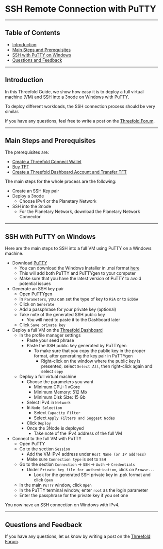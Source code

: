<h1> SSH Remote Connection with PuTTY </h1>

***

<h2> Table of Contents </h2>

- [Introduction](#introduction)
- [Main Steps and Prerequisites](#main-steps-and-prerequisites)
- [SSH with PuTTY on Windows](#ssh-with-putty-on-windows)
- [Questions and Feedback](#questions-and-feedback)

***

## Introduction

In this Threefold Guide, we show how easy it is to deploy a full virtual machine (VM) and SSH into a 3node on Windows with [PuTTY](https://www.putty.org/).

To deploy different workloads, the SSH connection process should be very similar.

If you have any questions, feel free to write a post on the [Threefold Forum](http://forum.threefold.io/).

***

## Main Steps and Prerequisites

The prerequisites are:

* [Create a Threefold Connect Wallet](../../threefold_token/storing_tft/tf_connect_app.md#create-a-wallet)
* [Buy TFT](../../threefold_token/buy_sell_tft/buy_sell_tft.md)
* [Create a Threefold Dashboard Account and Transfer TFT](../TF_Dashboard/TF_Dashboard.md#create-polkadot-extension-account)

The main steps for the whole process are the following:

* Create an SSH Key pair
* Deploy a 3node
  * Choose IPv4 or the Planetary Network
* SSH into the 3node
  * For the Planetary Network, download the Planetary Network Connector

***

## SSH with PuTTY on Windows

Here are the main steps to SSH into a full VM using PuTTY on a Windows machine.

* Download [PuTTY](https://www.putty.org/)
  * You can download the Windows Installer in .msi format [here](https://www.chiark.greenend.org.uk/~sgtatham/putty/latest.html)
  * This will add both PuTTY and PuTTYgen to your computer
  * Make sure that you have the latest version of PuTTY to avoid potential issues
* Generate an SSH key pair
  * Open PuTTYgen
  * In `Parameters`, you can set the type of key to `RSA` or to `EdDSA`
  * Click on `Generate`
  * Add a passphrase for your private key (optional)
  * Take note of the generated SSH public key
    * You will need to paste it to the Dashboard later
  * Click `Save private key`
* Deploy a full VM on the [Threefold Dashboard](https://dashboard.grid.tf/)
  * In the profile manager settings
    * Paste your seed phrase
    * Paste the SSH public key generated by PuTTYgen
      * To make sure that you copy the public key in the proper format, after generating the key pair in PuTTYgen
        * Right-click on the window where the public key is presented, select `Select All`, then right-click again and select `copy`
  * Deploy a full virtual machine
    * Choose the parameters you want
      * Minimum CPU: 1 vCore
      * Minimum Memory: 512 Mb
      * Minimum Disk Size: 15 Gb
    * Select IPv4 in `Network`
    * In `Node Selection`
      * Select `Capacity Filter`
      * Select `Apply Filters and Suggest Nodes`
    * Click `Deploy`
    * Once the 3Node is deployed
      * Take note of the IPv4 address of the full VM
* Connect to the full VM with PuTTY
  * Open PuTTY
  * Go to the section `Session`
    * Add the VM IPv4 address under `Host Name (or IP address)`
    * Make sure `Connection type` is set to `SSH`
  * Go to the section `Connection` -> `SSH` -> `Auth` -> `Credentials`
    * Under `Private key file for authentication`, click on `Browse...`
      * Look for the generated SSH private key in .ppk format and click `Open`
  * In the main `PuTTY` window, click `Open`
  * In the PuTTY terminal window, enter `root` as the login parameter
  * Enter the passphrase for the private key if you set one

You now have an SSH connection on Windows with IPv4.

***

## Questions and Feedback

If you have any questions, let us know by writing a post on the [Threefold Forum](http://forum.threefold.io/).